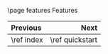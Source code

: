 \page features Features

<div class="section_buttons">

| Previous       |            Next |
|:---------------|----------------:|
| \ref index     | \ref quickstart |

</div>
